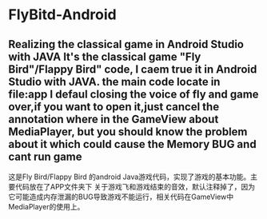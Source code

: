 # FlyBitd-Android
Realizing the classical game in Android Studio with JAVA
It's the classical game "Fly Bird"/Flappy Bird" code, I caem true it in Android Studio with JAVA.
the main code locate in file:app
I defaul closing the voice of fly and game over,if you want to open it,just cancel the annotation where in the GameView about MediaPlayer,
but you should know the problem about it which could cause the Memory BUG and cant run game
--------------------------------------------------------------------------
这是Fly Bird/Flappy Bird 的android Java游戏代码，实现了游戏的基本功能。主要代码放在了APP文件夹下
关于游戏飞和游戏结束的音效，默认注释掉了，因为它可能造成内存泄漏的BUG导致游戏不能运行，相关代码在GameView中MediaPlayer的使用上。
